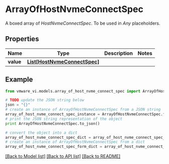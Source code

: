 # ArrayOfHostNvmeConnectSpec

A boxed array of *HostNvmeConnectSpec*. To be used in *Any* placeholders. 

## Properties
Name | Type | Description | Notes
------------ | ------------- | ------------- | -------------
**value** | [**List[HostNvmeConnectSpec]**](HostNvmeConnectSpec.md) |  | 

## Example

```python
from vmware_vi.models.array_of_host_nvme_connect_spec import ArrayOfHostNvmeConnectSpec

# TODO update the JSON string below
json = "{}"
# create an instance of ArrayOfHostNvmeConnectSpec from a JSON string
array_of_host_nvme_connect_spec_instance = ArrayOfHostNvmeConnectSpec.from_json(json)
# print the JSON string representation of the object
print ArrayOfHostNvmeConnectSpec.to_json()

# convert the object into a dict
array_of_host_nvme_connect_spec_dict = array_of_host_nvme_connect_spec_instance.to_dict()
# create an instance of ArrayOfHostNvmeConnectSpec from a dict
array_of_host_nvme_connect_spec_form_dict = array_of_host_nvme_connect_spec.from_dict(array_of_host_nvme_connect_spec_dict)
```
[[Back to Model list]](../README.md#documentation-for-models) [[Back to API list]](../README.md#documentation-for-api-endpoints) [[Back to README]](../README.md)


